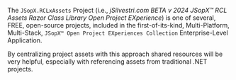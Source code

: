 ﻿
The `JSopX.RCLxAssets` Project (i.e., _jSilvestri.com BETA v 2024 JSopX™ RCL Assets Razor Class Library Open Project EXperience_) is one of several, FREE, open-source projects, included in the first-of-its-kind, Multi-Platform, Multi-Stack, `JSopX™ Open Project EXperiences Collection` Enterprise-Level Application.

By centralizing project assets with this approach shared resources will be very helpful, especially with referencing assets from traditional .NET projects.
